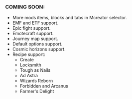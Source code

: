 ### COMING SOON:
 - More mods items, blocks and tabs in Mcreator selector.
 - EMF and ETF support.
 - Epic fight support.
 - Emotecraft support.
 - Journey map support.
 - Default options support.
 - Cosmic horizons support.
 - Recipe support:
    - Create
    - Locksmith
    - Tough as Nails
    - Ad Astra
    - Wizards Reborn
    - Forbidden and Arcanus
    - Farmer's Delight
